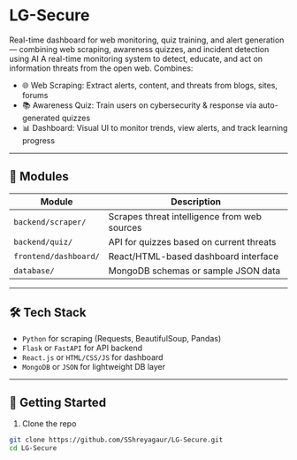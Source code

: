 # LG-Secure
Real-time dashboard for web monitoring, quiz training, and alert generation — combining web scraping, awareness quizzes, and incident detection using AI
A real-time monitoring system to detect, educate, and act on information threats from the open web. Combines:

- 🌐 Web Scraping: Extract alerts, content, and threats from blogs, sites, forums
- 📚 Awareness Quiz: Train users on cybersecurity & response via auto-generated quizzes
- 📊 Dashboard: Visual UI to monitor trends, view alerts, and track learning progress

---

## 📁 Modules

| Module     | Description |
|------------|-------------|
| `backend/scraper/` | Scrapes threat intelligence from web sources |
| `backend/quiz/` | API for quizzes based on current threats |
| `frontend/dashboard/` | React/HTML-based dashboard interface |
| `database/` | MongoDB schemas or sample JSON data |

---

## 🛠️ Tech Stack

- `Python` for scraping (Requests, BeautifulSoup, Pandas)
- `Flask` or `FastAPI` for API backend
- `React.js` or `HTML/CSS/JS` for dashboard
- `MongoDB` or `JSON` for lightweight DB layer

---

## 🚀 Getting Started

1. Clone the repo  
```bash
git clone https://github.com/SShreyagaur/LG-Secure.git
cd LG-Secure
